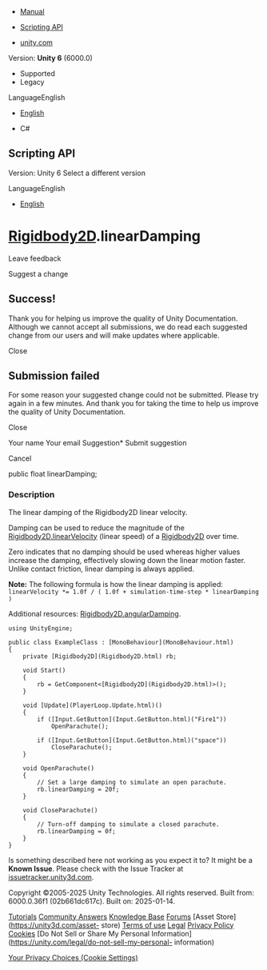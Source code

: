 [ ]()

  * [Manual](../Manual/index.html)
  * [Scripting API](../ScriptReference/index.html)

  * [unity.com](https://unity.com/)

Version: **Unity 6** (6000.0)

  * Supported
  * Legacy

LanguageEnglish

  * [English]()

  * C#

[ ](https://docs.unity3d.com)

## Scripting API

Version: Unity 6 Select a different version

LanguageEnglish

  * [English]()

#  [Rigidbody2D](Rigidbody2D.html).linearDamping

Leave feedback

Suggest a change

## Success!

Thank you for helping us improve the quality of Unity Documentation. Although
we cannot accept all submissions, we do read each suggested change from our
users and will make updates where applicable.

Close

## Submission failed

For some reason your suggested change could not be submitted. Please <a>try
again</a> in a few minutes. And thank you for taking the time to help us
improve the quality of Unity Documentation.

Close

Your name Your email Suggestion* Submit suggestion

Cancel

[ ]()

public float linearDamping;

### Description

The linear damping of the Rigidbody2D linear velocity.

Damping can be used to reduce the magnitude of the
[Rigidbody2D.linearVelocity](Rigidbody2D-linearVelocity.html) (linear speed)
of a [Rigidbody2D](Rigidbody2D.html) over time.  
  
Zero indicates that no damping should be used whereas higher values increase
the damping, effectively slowing down the linear motion faster. Unlike contact
friction, linear damping is always applied.  
  
**Note:** The following formula is how the linear damping is applied:
`linearVelocity *= 1.0f / ( 1.0f + simulation-time-step * linearDamping )`  
  
Additional resources:
[Rigidbody2D.angularDamping](Rigidbody2D-angularDamping.html).

    
    
    using UnityEngine;  
      
    public class ExampleClass : [MonoBehaviour](MonoBehaviour.html)
    {
        private [Rigidbody2D](Rigidbody2D.html) rb;  
      
        void Start()
        {
            rb = GetComponent<[Rigidbody2D](Rigidbody2D.html)>();
        }  
      
        void [Update](PlayerLoop.Update.html)()
        {
            if ([Input.GetButton](Input.GetButton.html)("Fire1"))
                OpenParachute();  
      
            if ([Input.GetButton](Input.GetButton.html)("space"))
                CloseParachute();
        }  
      
        void OpenParachute()
        {
            // Set a large damping to simulate an open parachute.
            rb.linearDamping = 20f;
        }  
      
        void CloseParachute()
        {
            // Turn-off damping to simulate a closed parachute.
            rb.linearDamping = 0f;
        }
    }

Is something described here not working as you expect it to? It might be a
**Known Issue**. Please check with the Issue Tracker at
[issuetracker.unity3d.com](https://issuetracker.unity3d.com).

Copyright ©2005-2025 Unity Technologies. All rights reserved. Built from:
6000.0.36f1 (02b661dc617c). Built on: 2025-01-14.

[Tutorials](https://unity3d.com/learn) [Community
Answers](https://answers.unity3d.com) [Knowledge
Base](https://support.unity3d.com/hc/en-us)
[Forums](https://forum.unity3d.com) [Asset Store](https://unity3d.com/asset-
store) [Terms of use](https://docs.unity3d.com/Manual/TermsOfUse.html)
[Legal](https://unity.com/legal) [Privacy
Policy](https://unity.com/legal/privacy-policy)
[Cookies](https://unity.com/legal/cookie-policy) [Do Not Sell or Share My
Personal Information](https://unity.com/legal/do-not-sell-my-personal-
information)

[Your Privacy Choices (Cookie Settings)](javascript:void\(0\);)

